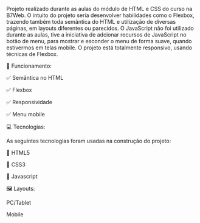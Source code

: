 Projeto realizado durante as aulas do módulo de HTML e CSS do curso na B7Web.
O intuito do projeto seria desenvolver habilidades como o Flexbox, trazendo também toda semântica do HTML e utilização de diversas páginas, em layouts diferentes ou parecidos.
O JavaScript não foi utilizado durante as aulas, tive a iniciativa de adcionar recursos de JavaScript no botão de menu, para mostrar e esconder o menu de forma suave, quando estivermos em telas mobile. O projeto está totalmente responsivo, usando técnicas de Flexbox.

🎢 Funcionamento:


✅ Semântica no HTML


✅ Flexbox


✅ Responsividade


✅ Menu mobile





💻 Tecnologias:


As seguintes tecnologias foram usadas na construção do projeto:



🔣 HTML5


🎨 CSS3


🔌 Javascript





🖼️ Layouts:


PC/Tablet


Mobile
